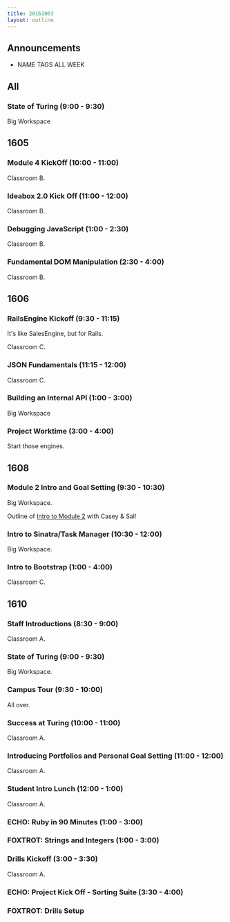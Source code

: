 ```yaml
---
title: 20161003
layout: outline
---
```


## Announcements
* NAME TAGS ALL WEEK


## All

### State of Turing (9:00 - 9:30)

Big Workspace


## 1605

### Module 4 KickOff (10:00 - 11:00)

Classroom B.

### Ideabox 2.0 Kick Off (11:00 - 12:00)

Classroom B.

### Debugging JavaScript (1:00 - 2:30)

Classroom B.

### Fundamental DOM Manipulation (2:30 - 4:00)

Classroom B.


## 1606

### RailsEngine Kickoff (9:30 - 11:15)

It's like SalesEngine, but for Rails.

Classroom C.

### JSON Fundamentals (11:15 - 12:00)

Classroom C.

### Building an Internal API (1:00 - 3:00)

Big Workspace

### Project Worktime (3:00 - 4:00)

Start those engines.


## 1608

### Module 2 Intro and Goal Setting (9:30 - 10:30)

Big Workspace.

Outline of [Intro to Module 2](https://gist.github.com/case-eee/c00d029e2a70f23745ebcd7c10973ca5) with Casey & Sal!

### Intro to Sinatra/Task Manager (10:30 - 12:00)

Big Workspace.

### Intro to Bootstrap (1:00 - 4:00)

Classroom C.


## 1610

### Staff Introductions (8:30 - 9:00)

Classroom A.

### State of Turing (9:00 - 9:30)

Big Workspace.

### Campus Tour (9:30 - 10:00)

All over.

### Success at Turing (10:00 - 11:00)

Classroom A.

### Introducing Portfolios and Personal Goal Setting (11:00 - 12:00)

Classroom A.

### Student Intro Lunch (12:00 - 1:00)

Classroom A.

### ECHO: Ruby in 90 Minutes (1:00 - 3:00)

### FOXTROT: Strings and Integers (1:00 - 3:00)

### Drills Kickoff (3:00 - 3:30)

Classroom A.

### ECHO: Project Kick Off - Sorting Suite (3:30 - 4:00)

### FOXTROT: Drills Setup

